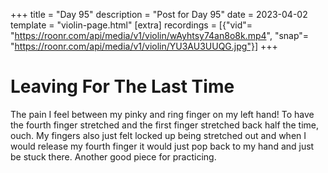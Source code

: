 +++
title = "Day 95"
description = "Post for Day 95"
date = 2023-04-02
template = "violin-page.html"
[extra]
recordings = [{"vid"= "https://roonr.com/api/media/v1/violin/wAyhtsy74an8o8k.mp4", "snap"= "https://roonr.com/api/media/v1/violin/YU3AU3UUQG.jpg"}]
+++

# Leaving For The Last Time
The pain I feel between my pinky and ring finger on my left hand! To have the fourth finger stretched and the first finger stretched back half the time, ouch. My fingers also just felt locked up being stretched out and when I would release my fourth finger it would just pop back to my hand and just be stuck there. Another good piece for practicing.